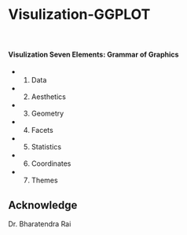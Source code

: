 # Visulization-GGPLOT

<br>

#### Visulization Seven Elements: Grammar of Graphics

- 1. Data
- 2. Aesthetics 
-	3. Geometry 
-	4. Facets 
-	5. Statistics
- 6. Coordinates
- 7. Themes

## Acknowledge

Dr. Bharatendra Rai 



